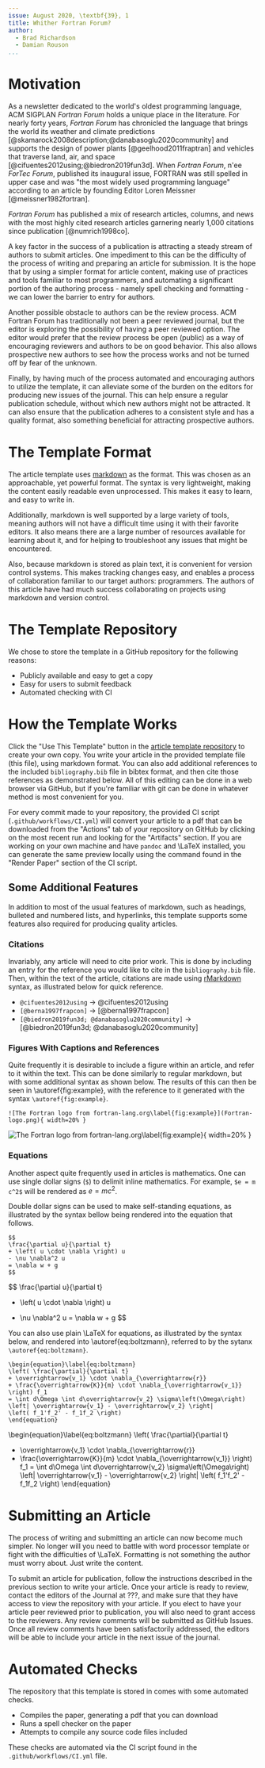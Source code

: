 ```yaml
---
issue: August 2020, \textbf{39}, 1
title: Whither Fortran Forum?
author:
  - Brad Richardson
  - Damian Rouson
...
```


# Motivation

As a newsletter dedicated to the world's oldest programming language, ACM SIGPLAN _Fortran Forum_ holds a unique place in the literature.
For nearly forty years, _Fortran Forum_ has chronicled the language that brings the world its weather and climate predictions [@skamarock2008description;@danabasoglu2020community] and supports the design of power plants [@geelhood2011fraptran] and vehicles that traverse land, air, and space [@cifuentes2012using;@biedron2019fun3d].
When _Fortran Forum_, n\'ee _ForTec Forum_, published its inaugural issue, FORTRAN was still spelled in upper case and was "the most widely used programming language" according to an article by founding Editor Loren Meissner [@meissner1982fortran].

_Fortran Forum_ has published a mix of research articles, columns, and news with the most highly cited research articles garnering nearly 1,000 citations since publication [@numrich1998co].

A key factor in the success of a publication is attracting a steady stream of authors to submit articles.
One impediment to this can be the difficulty of the process of writing and preparing an article for submission.
It is the hope that by using a simpler format for article content,
making use of practices and tools familiar to most programmers,
and automating a significant portion of the authoring process - namely spell checking and formatting -
we can lower the barrier to entry for authors.

Another possible obstacle to authors can be the review process.
ACM Fortran Forum has traditionally not been a peer reviewed journal,
but the editor is exploring the possibility of having a peer reviewed option.
The editor would prefer that the review process be open (public)
as a way of encouraging reviewers and authors to be on good behavior.
This also allows prospective new authors to see how the process works
and not be turned off by fear of the unknown.

Finally, by having much of the process automated and encouraging authors to utilize the template,
it can alleviate some of the burden on the editors for producing new issues of the journal.
This can help ensure a regular publication schedule, without which new authors might not be attracted.
It can also ensure that the publication adheres to a consistent style and has a quality format,
also something beneficial for attracting prospective authors.

# The Template Format

The article template uses [markdown] as the format.
This was chosen as an approachable, yet powerful format.
The syntax is very lightweight, making the content easily readable even unprocessed.
This makes it easy to learn, and easy to write in.

Additionally, markdown is well supported by a large variety of tools,
meaning authors will not have a difficult time using it with their favorite editors.
It also means there are a large number of resources available for learning about it,
and for helping to troubleshoot any issues that might be encountered.

Also, because markdown is stored as plain text, it is convenient for version control systems.
This makes tracking changes easy, and enables a process of collaboration familiar to our target authors: programmers.
The authors of this article have had much success collaborating on projects
using markdown and version control.

# The Template Repository

We chose to store the template in a GitHub repository for the following reasons:

* Publicly available and easy to get a copy
* Easy for users to submit feedback
* Automated checking with CI

# How the Template Works

Click the "Use This Template" button in the [article template repository] to create your own copy.
You write your article in the provided template file (this file), using markdown format.
You can also add additional references to the included `bibliography.bib` file in bibtex format,
and then cite those references as demonstrated below.
All of this editing can be done in a web browser via GitHub,
but if you're familiar with git can be done in whatever method is most convenient for you.

For every commit made to your repository, the provided CI script (`.github/workflows/CI.yml`) will convert your article to a pdf
that can be downloaded from the "Actions" tab of your repository on GitHub
by clicking on the most recent run and looking for the "Artifacts" section.
If you are working on your own machine and have `pandoc` and \LaTeX installed,
you can generate the same preview locally using the command found in the "Render Paper" section of the CI script.

## Some Additional Features

In addition to most of the usual features of markdown, such as headings, bulleted and numbered lists, and hyperlinks,
this template supports some features also required for producing quality articles.

### Citations

Invariably, any article will need to cite prior work.
This is done by including an entry for the reference you would like to cite in the `bibliography.bib` file.
Then, within the text of the article, citations are made using [rMarkdown] syntax,
as illustrated below for quick reference.

- `@cifuentes2012using`  ->  @cifuentes2012using
- `[@berna1997frapcon]` -> [@berna1997frapcon]
- `[@biedron2019fun3d; @danabasoglu2020community]` -> [@biedron2019fun3d; @danabasoglu2020community]

### Figures With Captions and References

Quite frequently it is desirable to include a figure within an article, and refer to it within the text.
This can be done similarly to regular markdown, but with some additional syntax as shown below.
The results of this can then be seen in \autoref{fig:example}, with the reference to it generated with the syntax `\autoref{fig:example}`.

```
![The Fortran logo from fortran-lang.org\label{fig:example}](Fortran-logo.png){ width=20% }
```

![The Fortran logo from fortran-lang.org\label{fig:example}](Fortran-logo.png){ width=20% }

### Equations

Another aspect quite frequently used in articles is mathematics.
One can use single dollar signs (`$`) to delimit inline mathematics.
For example, `$e = m c^2$` will be rendered as $e = m c^2$.

Double dollar signs can be used to make self-standing equations,
as illustrated by the syntax bellow being rendered into the equation that follows.

```
$$
\frac{\partial u}{\partial t}
+ \left( u \cdot \nabla \right) u
- \nu \nabla^2 u
= \nabla w + g
$$
```

$$
\frac{\partial u}{\partial t}
+ \left( u \cdot \nabla \right) u
- \nu \nabla^2 u
= \nabla w + g
$$

You can also use plain \LaTeX for equations, as illustrated by the syntax below,
and rendered into \autoref{eq:boltzmann}, referred to by the sytanx `\autoref{eq:boltzmann}`.

```
\begin{equation}\label{eq:boltzmann}
\left( \frac{\partial}{\partial t}
+ \overrightarrow{v_1} \cdot \nabla_{\overrightarrow{r}}
+ \frac{\overrightarrow{K}}{m} \cdot \nabla_{\overrightarrow{v_1}} \right) f_1
= \int d\Omega \int d\overrightarrow{v_2} \sigma\left(\Omega\right)
\left| \overrightarrow{v_1} - \overrightarrow{v_2} \right|
\left( f_1'f_2' - f_1f_2 \right)
\end{equation}
```

\begin{equation}\label{eq:boltzmann}
\left( \frac{\partial}{\partial t}
+ \overrightarrow{v_1} \cdot \nabla_{\overrightarrow{r}}
+ \frac{\overrightarrow{K}}{m} \cdot \nabla_{\overrightarrow{v_1}} \right) f_1
= \int d\Omega \int d\overrightarrow{v_2} \sigma\left(\Omega\right)
\left| \overrightarrow{v_1} - \overrightarrow{v_2} \right|
\left( f_1'f_2' - f_1f_2 \right)
\end{equation}

# Submitting an Article

The process of writing and submitting an article can now become much simpler.
No longer will you need to battle with word processor template or fight with the difficulties of \LaTeX.
Formatting is not something the author must worry about.
Just write the content.

To submit an article for publication, follow the instructions described in the previous section to write your article.
Once your article is ready to review, contact the editors of the Journal at ???,
and make sure that they have access to view the repository with your article.
If you elect to have your article peer reviewed prior to publication, you will also need to grant access to the reviewers.
Any review comments will be submitted as GitHub Issues.
Once all review comments have been satisfactorily addressed, the editors will be able to include your article in the next issue of the journal.

# Automated Checks

The repository that this template is stored in comes with some automated checks.

* Compiles the paper, generating a pdf that you can download
* Runs a spell checker on the paper
* Attempts to compile any source code files included

These checks are automated via the CI script found in the `.github/workflows/CI.yml` file.

[markdown]: https://guides.github.com/features/mastering-markdown/
[article template repository]: https://github.com/fortran-lang/fortran-forum-article-template
[rMarkdown]: http://rmarkdown.rstudio.com/authoring_bibliographies_and_citations.html
